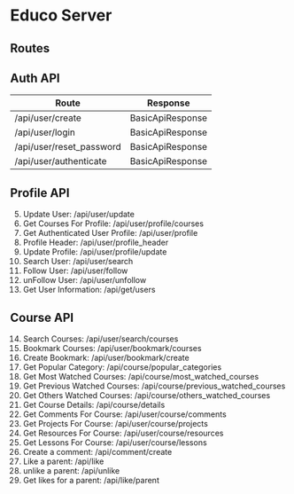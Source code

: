 
# Educo Server

## Routes

## Auth API

| Route | Response |
| ------------- |:-------------:|
| /api/user/create | BasicApiResponse<Unit> |
| /api/user/login | BasicApiResponse<AuthResponse> |
| /api/user/reset_password | BasicApiResponse<Unit> |
| /api/user/authenticate | BasicApiResponse<Unit> |


## Profile API
5. Update User: /api/user/update
6. Get Courses For Profile: /api/user/profile/courses
7. Get Authenticated User Profile: /api/user/profile
8. Profile Header: /api/user/profile_header
9. Update Profile: /api/user/profile/update
10. Search User: /api/user/search
11. Follow User: /api/user/follow
12. unFollow User: /api/user/unfollow
13. Get User Information: /api/get/users

## Course API
14. Search Courses: /api/user/search/courses
15. Bookmark Courses: /api/user/bookmark/courses
16. Create Bookmark: /api/user/bookmark/create
17. Get Popular Category: /api/course/popular_categories
18. Get Most Watched Courses: /api/course/most_watched_courses
19. Get Previous Watched Courses: /api/course/previous_watched_courses
20. Get Others Watched Courses: /api/course/others_watched_courses
21. Get Course Details: /api/course/details
22. Get Comments For Course: /api/user/course/comments
23. Get Projects For Course: /api/user/course/projects
24. Get Resources For Course: /api/user/course/resources
25. Get Lessons For Course: /api/user/course/lessons
26. Create a comment: /api/comment/create
27. Like a parent: /api/like
28. unlike a parent: /api/unlike
29. Get likes for a parent: /api/like/parent


